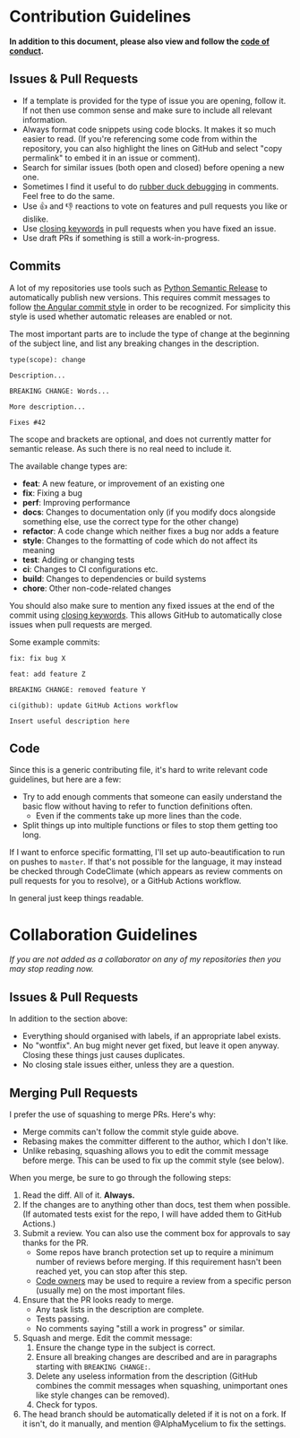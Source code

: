# Contribution Guidelines

**In addition to this document, please also view and follow the
[code of conduct](CODE_OF_CONDUCT.md).**

## Issues & Pull Requests

- If a template is provided for the type of issue you are opening, follow it.
  If not then use common sense and make sure to include all relevant information.
- Always format code snippets using code blocks. It makes it so much easier to
  read. (If you're referencing some code from within the repository, you can
  also highlight the lines on GitHub and select "copy permalink" to embed it
  in an issue or comment).
- Search for similar issues (both open and closed) before opening a new one.
- Sometimes I find it useful to do [rubber duck debugging][rubber-duck]
  in comments. Feel free to do the same.
- Use :thumbsup: and :thumbsdown: reactions to vote on features and pull
  requests you like or dislike.
- Use [closing keywords][closing-words] in pull requests when you have fixed
  an issue.
- Use draft PRs if something is still a work-in-progress.

[rubber-duck]: https://en.wikipedia.org/wiki/Rubber_duck_debugging

## Commits

A lot of my repositories use tools such as [Python Semantic Release][psr]
to automatically publish new versions. This requires commit messages to follow
[the Angular commit style][angular] in order to be recognized. For simplicity
this style is used whether automatic releases are enabled or not.

The most important parts are to include the type of change at the beginning of
the subject line, and list any breaking changes in the description.

```
type(scope): change

Description...

BREAKING CHANGE: Words...

More description...

Fixes #42
```

The scope and brackets are optional, and does not currently matter for semantic
release. As such there is no real need to include it.

The available change types are:

- **feat**: A new feature, or improvement of an existing one
- **fix**: Fixing a bug
- **perf**: Improving performance
- **docs**: Changes to documentation only (if you modify docs alongside
  something else, use the correct type for the other change)
- **refactor**: A code change which neither fixes a bug nor adds a feature
- **style**: Changes to the formatting of code which do not affect its meaning
- **test**: Adding or changing tests
- **ci**: Changes to CI configurations etc.
- **build**: Changes to dependencies or build systems
- **chore**: Other non-code-related changes

You should also make sure to mention any fixed issues at the end of the commit
using [closing keywords][closing-words]. This allows GitHub to automatically
close issues when pull requests are merged.

Some example commits:

```
fix: fix bug X
```

```
feat: add feature Z

BREAKING CHANGE: removed feature Y
```

```
ci(github): update GitHub Actions workflow

Insert useful description here
```

[psr]: https://github.com/relekang/python-semantic-release
[angular]: https://github.com/angular/angular/blob/master/CONTRIBUTING.md#-commit-message-guidelines
[closing-words]: https://help.github.com/en/github/managing-your-work-on-github/linking-a-pull-request-to-an-issue#linking-a-pull-request-to-an-issue-using-a-keyword

## Code

Since this is a generic contributing file, it's hard to write relevant code
guidelines, but here are a few:

- Try to add enough comments that someone can easily understand the basic flow
  without having to refer to function definitions often.
  - Even if the comments take up more lines than the code.
- Split things up into multiple functions or files to stop them getting too long.

If I want to enforce specific formatting, I'll set up auto-beautification to run on
pushes to `master`. If that's not possible for the language, it may instead be checked
through CodeClimate (which appears as review comments on pull requests for you to
resolve), or a GitHub Actions workflow.

In general just keep things readable.


# Collaboration Guidelines

*If you are not added as a collaborator on any of my repositories then you
may stop reading now.*

## Issues & Pull Requests

In addition to the section above:

- Everything should organised with labels, if an appropriate label exists.
- No "wontfix". An bug might never get fixed, but leave it open anyway.
  Closing these things just causes duplicates.
- No closing stale issues either, unless they are a question.

## Merging Pull Requests

I prefer the use of squashing to merge PRs. Here's why:

- Merge commits can't follow the commit style guide above.
- Rebasing makes the committer different to the author, which I don't like.
- Unlike rebasing, squashing allows you to edit the commit message before
  merge. This can be used to fix up the commit style (see below).

When you merge, be sure to go through the following steps:

1. Read the diff. All of it. **Always.**
2. If the changes are to anything other than docs, test them when possible.
   (If automated tests exist for the repo, I will have added them to GitHub
   Actions.)
3. Submit a review. You can also use the comment box for approvals to say thanks
   for the PR.
   - Some repos have branch protection set up to require a minimum number of
     reviews before merging. If this requirement hasn't been reached yet, you
     can stop after this step.
   - [Code owners][code-owners] may be used to require a review from a specific
     person (usually me) on the most important files.
4. Ensure that the PR looks ready to merge.
   - Any task lists in the description are complete.
   - Tests passing.
   - No comments saying "still a work in progress" or similar.
5. Squash and merge. Edit the commit message:
   1. Ensure the change type in the subject is correct.
   2. Ensure all  breaking changes are described and are in paragraphs starting
      with `BREAKING CHANGE:`.
   3. Delete any useless information from the description (GitHub combines the
      commit messages when squashing, unimportant ones like style changes can
      be removed).
   4. Check for typos.
6. The head branch should be automatically deleted if it is not on a fork.
   If it isn't, do it manually, and mention @AlphaMycelium to fix the settings.

[code-owners]: https://help.github.com/en/github/creating-cloning-and-archiving-repositories/about-code-owners
